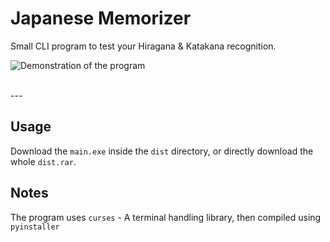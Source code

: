 # Japanese Memorizer

Small CLI program to test your Hiragana & Katakana recognition.

![Demonstration of the program](./static/Demo.gif)

<br>
---

## Usage

Download the `main.exe` inside the `dist` directory, or directly download the whole `dist.rar`.


## Notes

The program uses `curses` - A terminal handling library, then compiled using `pyinstaller`